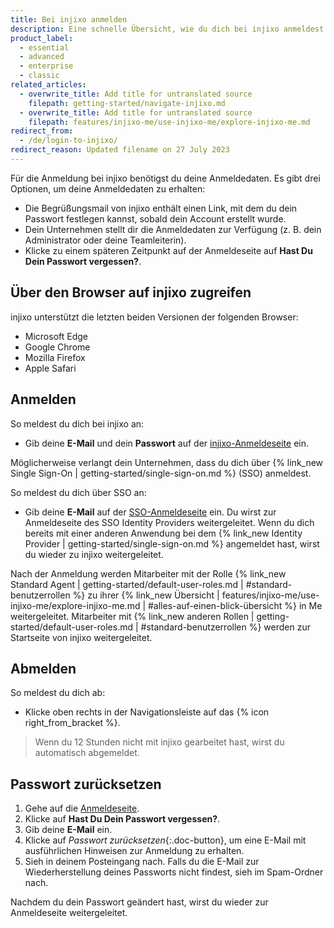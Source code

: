 ```yaml
---
title: Bei injixo anmelden
description: Eine schnelle Übersicht, wie du dich bei injixo anmeldest
product_label:
  - essential
  - advanced
  - enterprise
  - classic
related_articles:
  - overwrite_title: Add title for untranslated source
    filepath: getting-started/navigate-injixo.md
  - overwrite_title: Add title for untranslated source
    filepath: features/injixo-me/use-injixo-me/explore-injixo-me.md
redirect_from:
  - /de/login-to-injixo/
redirect_reason: Updated filename on 27 July 2023
---
```


Für die Anmeldung bei injixo benötigst du deine Anmeldedaten. Es gibt drei Optionen, um deine Anmeldedaten zu erhalten:

- Die Begrüßungsmail von injixo enthält einen Link, mit dem du dein Passwort festlegen kannst, sobald dein Account erstellt wurde.
- Dein Unternehmen stellt dir die Anmeldedaten zur Verfügung (z.&nbsp;B. dein Administrator oder deine Teamleiterin).
- Klicke zu einem späteren Zeitpunkt auf der Anmeldeseite auf **Hast Du Dein Passwort vergessen?**.

## Über den Browser auf injixo zugreifen

injixo unterstützt die letzten beiden Versionen der folgenden Browser:

- Microsoft Edge
- Google Chrome
- Mozilla Firefox
- Apple Safari

## Anmelden

So meldest du dich bei injixo an:

- Gib deine **E-Mail** und dein **Passwort** auf der [injixo-Anmeldeseite](https://www.injixo.com/login) ein.

Möglicherweise verlangt dein Unternehmen, dass du dich über {% link_new Single Sign-On | getting-started/single-sign-on.md %} (SSO) anmeldest.

So meldest du dich über SSO an:

- Gib deine **E-Mail** auf der [SSO-Anmeldeseite](https://www.injixo.com/login/sso) ein.
  Du wirst zur Anmeldeseite des SSO Identity Providers weitergeleitet. Wenn du dich bereits mit einer anderen Anwendung bei dem {% link_new Identity Provider | getting-started/single-sign-on.md %} angemeldet hast, wirst du wieder zu injixo weitergeleitet.

Nach der Anmeldung werden Mitarbeiter mit der Rolle {% link_new Standard Agent | getting-started/default-user-roles.md | #standard-benutzerrollen %} zu ihrer {% link_new Übersicht | features/injixo-me/use-injixo-me/explore-injixo-me.md | #alles-auf-einen-blick-übersicht %} in Me weitergeleitet. Mitarbeiter mit {% link_new anderen Rollen | getting-started/default-user-roles.md | #standard-benutzerrollen %} werden zur Startseite von injixo weitergeleitet.

## Abmelden

So meldest du dich ab:

- Klicke oben rechts in der Navigationsleiste auf das {% icon right_from_bracket %}.

> Wenn du 12&nbsp;Stunden nicht mit injixo gearbeitet hast, wirst du automatisch abgemeldet.

## Passwort zurücksetzen

1. Gehe auf die [Anmeldeseite](https://www.injixo.com/login).
2. Klicke auf **Hast Du Dein Passwort vergessen?**.
3. Gib deine **E-Mail** ein.
4. Klicke auf _Passwort zurücksetzen_{:.doc-button}, um eine E-Mail mit ausführlichen Hinweisen zur Anmeldung zu erhalten.
5. Sieh in deinem Posteingang nach. Falls du die E-Mail zur Wiederherstellung deines Passworts nicht findest, sieh im Spam-Ordner nach.

Nachdem du dein Passwort geändert hast, wirst du wieder zur Anmeldeseite weitergeleitet.
